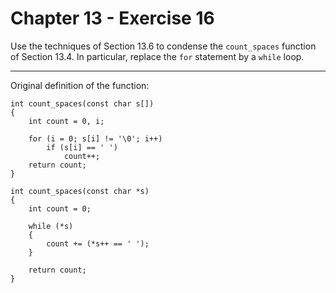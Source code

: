 # Chapter 13 - Exercise 16

Use the techniques of Section 13.6 to condense the `count_spaces` function of Section 13.4. In particular, replace the `for` statement by a `while` loop.

---

Original definition of the function:  

```
int count_spaces(const char s[])
{
    int count = 0, i;

    for (i = 0; s[i] != '\0'; i++)
        if (s[i] == ' ')
            count++;
    return count;
}
```

```
int count_spaces(const char *s)
{
    int count = 0;

    while (*s)
    {
        count += (*s++ == ' ');
    }

    return count;
}
```
